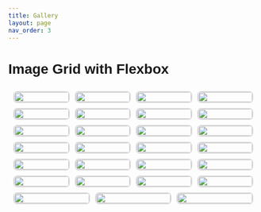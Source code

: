 ```yaml
---
title: Gallery
layout: page
nav_order: 3
---
```

<html lang="en">
<head>
    <meta charset="UTF-8">
    <meta name="viewport" content="width=device-width, initial-scale=1.0">
    <style>
        body {
            font-family: Arial, sans-serif;
        }
        .flex-container {
            display: flex;
            flex-wrap: wrap;
            gap: 10px;
            padding: 10px;
        }
        .flex-item {
            flex: 1 1 calc(25% - 20px); /* Adjust the percentage to control the number of columns */
            border: 2px solid #ddd;
            border-radius: 8px;
            overflow: hidden;
            transition: transform 0.2s;
        }
        .flex-item img {
            width: 100%;
            height: auto;
            display: block;
        }
        .flex-item:hover {
            transform: scale(1.05);
        }
    </style>
</head>
<body>
    <h1>Image Grid with Flexbox</h1>
    <div class="flex-container">
        <div class="flex-item"><img src="https://postybaloney.github.io/aiisc-summer-school/assets/images/GalleryPXL_20240603_145641604.MP.jpg"></div>
        <div class="flex-item"><img src="https://postybaloney.github.io/aiisc-summer-school/assets/images/Gallery/PXL_20240603_173212677.MP.jpg"></div>
        <div class="flex-item"><img src="https://postybaloney.github.io/aiisc-summer-school/assets/images/Gallery/PXL_20240603_181632272.jpg"></div>
        <div class="flex-item"><img src="https://postybaloney.github.io/aiisc-summer-school/assets/images/Gallery/PXL_20240603_183412373.MP.jpg"></div>
        <!-- <div class="flex-item"><img src="https://postybaloney.github.io/aiisc-summer-school/assets/images/Gallery/PXL_20240603_183415507.mp4"></div> -->
        <div class="flex-item"><img src="https://postybaloney.github.io/aiisc-summer-school/assets/images/Gallery/PXL_20240603_192652300.PORTRAIT.jpg"></div>
        <div class="flex-item"><img src="https://postybaloney.github.io/aiisc-summer-school/assets/images/Gallery/PXL_20240603_192652300.PORTRAIT~2.jpg"></div>
        <div class="flex-item"><img src="https://postybaloney.github.io/aiisc-summer-school/assets/images/Gallery/PXL_20240603_192653466.PORTRAIT.jpg"></div>
        <div class="flex-item"><img src="https://postybaloney.github.io/aiisc-summer-school/assets/images/Gallery/PXL_20240603_192657813.PORTRAIT.ORIGINAL.jpg"></div>
        <div class="flex-item"><img src="https://postybaloney.github.io/aiisc-summer-school/assets/images/Gallery/PXL_20240604_140404657.MP.jpg"></div>
        <!-- <div class="flex-item"><img src="https://postybaloney.github.io/aiisc-summer-school/assets/images/Gallery/PXL_20240604_144633099.mp4"></div> -->
        <div class="flex-item"><img src="https://postybaloney.github.io/aiisc-summer-school/assets/images/Gallery/PXL_20240604_151902765.MP.jpg"></div>
        <!-- <div class="flex-item"><img src="https://postybaloney.github.io/aiisc-summer-school/assets/images/Gallery/PXL_20240604_151908996.mp4"></div> -->
        <!-- <div class="flex-item"><img src="https://postybaloney.github.io/aiisc-summer-school/assets/images/Gallery/PXL_20240604_152405666.mp4"></div> -->
        <!-- <div class="flex-item"><img src="https://postybaloney.github.io/aiisc-summer-school/assets/images/Gallery/PXL_20240604_152405666.mp4"></div> -->
        <!-- <div class="flex-item"><img src="https://postybaloney.github.io/aiisc-summer-school/assets/images/Gallery/PXL_20240604_152721475.mp4"></div> -->
        <!-- <div class="flex-item"><img src="https://postybaloney.github.io/aiisc-summer-school/assets/images/Gallery/PXL_20240604_153318681.mp4"></div> -->
        <!-- <div class="flex-item"><img src="https://postybaloney.github.io/aiisc-summer-school/assets/images/Gallery/PXL_20240604_153640669.mp4"></div> -->
        <div class="flex-item"><img src="https://postybaloney.github.io/aiisc-summer-school/assets/images/Gallery/PXL_20240604_180621339.MP.jpg"></div>
        <div class="flex-item"><img src="https://postybaloney.github.io/aiisc-summer-school/assets/images/Gallery/PXL_20240606_145233548.jpg"></div>
        <div class="flex-item"><img src="https://postybaloney.github.io/aiisc-summer-school/assets/images/Gallery/PXL_20240606_170602638.MP.jpg"></div>
        <div class="flex-item"><img src="https://postybaloney.github.io/aiisc-summer-school/assets/images/Gallery/PXL_20240606_183307431.jpg"></div>
        <div class="flex-item"><img src="https://postybaloney.github.io/aiisc-summer-school/assets/images/Gallery/PXL_20240607_131535722.MP.jpg"></div>
        <!-- <div class="flex-item"><img src="https://postybaloney.github.io/aiisc-summer-school/assets/images/Gallery/PXL_20240607_134954630.mp4"></div> -->
        <div class="flex-item"><img src="https://postybaloney.github.io/aiisc-summer-school/assets/images/Gallery/PXL_20240607_135156770.jpg"></div>
        <div class="flex-item"><img src="https://postybaloney.github.io/aiisc-summer-school/assets/images/Gallery/PXL_20240607_144150153.MP.jpg"></div>
        <!-- <div class="flex-item"><img src="https://postybaloney.github.io/aiisc-summer-school/assets/images/Gallery/PXL_20240607_153426072.mp4"></div> -->
        <!-- <div class="flex-item"><img src="https://postybaloney.github.io/aiisc-summer-school/assets/images/Gallery/PXL_20240607_154713582.mp4"></div> -->
        <div class="flex-item"><img src="https://postybaloney.github.io/aiisc-summer-school/assets/images/Gallery/PXL_20240607_154723693.NIGHT.jpg"></div>
        <div class="flex-item"><img src="https://postybaloney.github.io/aiisc-summer-school/assets/images/Gallery/PXL_20240607_154757645.NIGHT.jpg"></div>
        <div class="flex-item"><img src="https://postybaloney.github.io/aiisc-summer-school/assets/images/Gallery/PXL_20240607_154802797.MP.jpg"></div>
        <div class="flex-item"><img src="https://postybaloney.github.io/aiisc-summer-school/assets/images/Gallery/PXL_20240607_154804634.MP.jpg"></div>
        <div class="flex-item"><img src="https://postybaloney.github.io/aiisc-summer-school/assets/images/Gallery/WhatsApp Image 2024-06-10 at 8.24.59 AM.jpg"></div>
        <div class="flex-item"><img src="https://postybaloney.github.io/aiisc-summer-school/assets/images/Gallery/WhatsApp Image 2024-06-10 at 8.25.02 AM (2).jpg"></div>
        <div class="flex-item"><img src="https://postybaloney.github.io/aiisc-summer-school/assets/images/Gallery/WhatsApp Image 2024-06-10 at 8.25.02 AM (4).jpg"></div>
        <div class="flex-item"><img src="https://postybaloney.github.io/aiisc-summer-school/assets/images/Gallery/WhatsApp Image 2024-06-10 at 8.25.02 AM (5).jpg"></div>
        <div class="flex-item"><img src="https://postybaloney.github.io/aiisc-summer-school/assets/images/Gallery/WhatsApp Image 2024-06-10 at 8.25.02 AM.jpg"></div>
        <div class="flex-item"><img src="https://postybaloney.github.io/aiisc-summer-school/assets/images/Gallery/WhatsApp Image 2024-06-10 at 8.25.15 AM.jpg"></div>
    </div>
</body>
</html>
